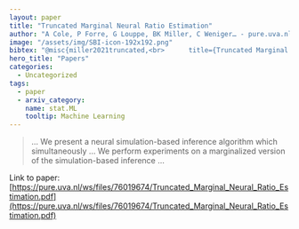 ```yaml
---
layout: paper
title: "Truncated Marginal Neural Ratio Estimation"
author: "A Cole, P Forre, G Louppe, BK Miller, C Weniger… - pure.uva.nl"
image: "/assets/img/SBI-icon-192x192.png"
bibtex: "@misc{miller2021truncated,<br>      title={Truncated Marginal Neural Ratio Estimation}, <br>      author={Benjamin Kurt Miller and Alex Cole and Patrick Forré and Gilles Louppe and Christoph Weniger},<br>      year={2021},<br>      eprint={2107.01214},<br>      archivePrefix={arXiv},<br>      primaryClass={stat.ML}<br>}"
hero_title: "Papers"
categories:
  - Uncategorized
tags:
  - paper
  - arxiv_category:
    name: stat.ML
    tooltip: Machine Learning
---
```

>… We present a neural simulation-based inference algorithm which simultaneously … We perform experiments on a marginalized version of the simulation-based inference …

Link to paper: [https://pure.uva.nl/ws/files/76019674/Truncated_Marginal_Neural_Ratio_Estimation.pdf](https://pure.uva.nl/ws/files/76019674/Truncated_Marginal_Neural_Ratio_Estimation.pdf)


